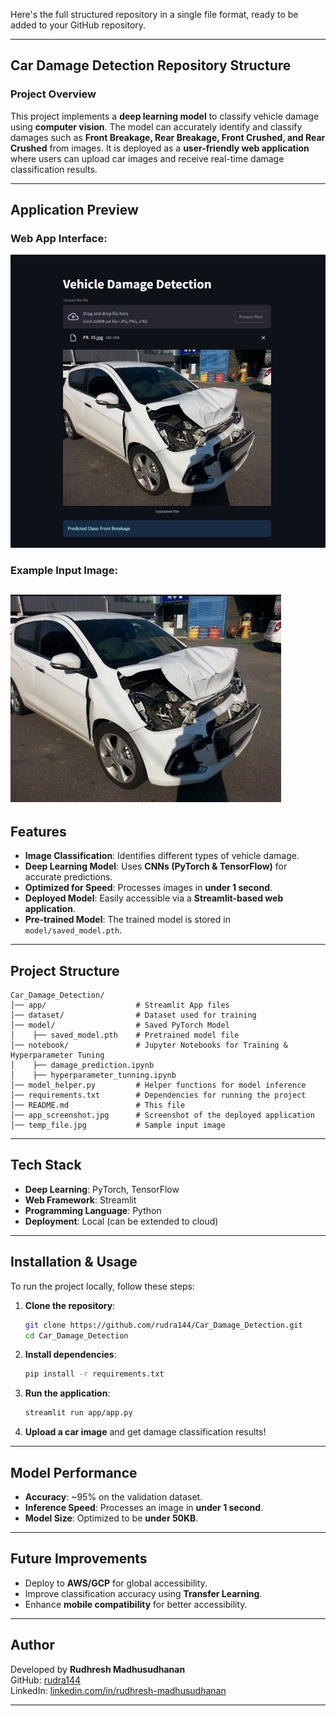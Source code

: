 Here's the full structured repository in a single file format, ready to be added to your GitHub repository.

---

## **Car Damage Detection Repository Structure**

### **Project Overview**  
This project implements a **deep learning model** to classify vehicle damage using **computer vision**. The model can accurately identify and classify damages such as **Front Breakage, Rear Breakage, Front Crushed, and Rear Crushed** from images. It is deployed as a **user-friendly web application** where users can upload car images and receive real-time damage classification results.

---

## **Application Preview**  

### **Web App Interface:**  
![App Screenshot](img/app_screenshot.jpg)

### **Example Input Image:**  
![Damaged Car](img/temp_file.jpg)
---

## **Features**  
- **Image Classification**: Identifies different types of vehicle damage.  
- **Deep Learning Model**: Uses **CNNs (PyTorch & TensorFlow)** for accurate predictions.  
- **Optimized for Speed**: Processes images in **under 1 second**.  
- **Deployed Model**: Easily accessible via a **Streamlit-based web application**.  
- **Pre-trained Model**: The trained model is stored in `model/saved_model.pth`.  

---

## **Project Structure**  
```
Car_Damage_Detection/
│── app/                    # Streamlit App files
│── dataset/                # Dataset used for training
│── model/                  # Saved PyTorch Model
│    ├── saved_model.pth    # Pretrained model file
│── notebook/               # Jupyter Notebooks for Training & Hyperparameter Tuning
│    ├── damage_prediction.ipynb
│    ├── hyperparameter_tunning.ipynb
│── model_helper.py         # Helper functions for model inference
│── requirements.txt        # Dependencies for running the project
│── README.md               # This file
│── app_screenshot.jpg      # Screenshot of the deployed application
│── temp_file.jpg           # Sample input image
```

---

## **Tech Stack**  
- **Deep Learning**: PyTorch, TensorFlow  
- **Web Framework**: Streamlit  
- **Programming Language**: Python  
- **Deployment**: Local (can be extended to cloud)  

---

## **Installation & Usage**  
To run the project locally, follow these steps:

1. **Clone the repository**:  
   ```bash
   git clone https://github.com/rudra144/Car_Damage_Detection.git
   cd Car_Damage_Detection
   ```

2. **Install dependencies**:  
   ```bash
   pip install -r requirements.txt
   ```

3. **Run the application**:  
   ```bash
   streamlit run app/app.py
   ```

4. **Upload a car image** and get damage classification results!  

---

## **Model Performance**  
- **Accuracy**: ~95% on the validation dataset.  
- **Inference Speed**: Processes an image in **under 1 second**.  
- **Model Size**: Optimized to be **under 50KB**.  

---

## **Future Improvements**  
- Deploy to **AWS/GCP** for global accessibility.  
- Improve classification accuracy using **Transfer Learning**.  
- Enhance **mobile compatibility** for better accessibility.  

---

## **Author**  
Developed by **Rudhresh Madhusudhanan**  
GitHub: [rudra144](https://github.com/rudra144)  
LinkedIn: [linkedin.com/in/rudhresh-madhusudhanan](https://www.linkedin.com/in/rudhresh-madhusudhanan)  

---


